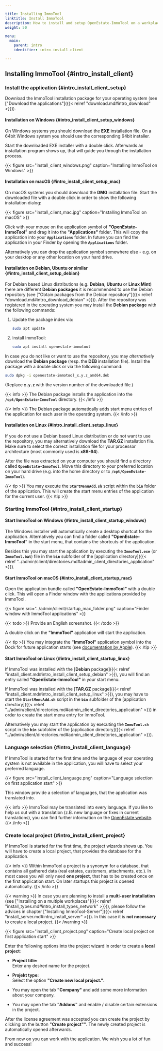 ```yaml
---

title: Installing ImmoTool
linktitle: Install ImmoTool
description: How to install and setup OpenEstate-ImmoTool on a workplace…
weight: 50

menu:
  main:
    parent: intro
    identifier: intro-install-client

---
```


## Installing ImmoTool {#intro_install_client}


### Install the application {#intro_install_client_setup}

Download the ImmoTool installation package for your operating system (see ["Download the applications"]({{< relref "download.md#intro_download" >}})).


#### Installation on Windows {#intro_install_client_setup_windows}

On Windows systems you should download the **EXE** installation file. On a 64bit Windows system you should use the corresponding 64bit installer. 

Start the downloaded EXE installer with a double click. Afterwards an installation program shows up, that will guide you through the installation process. 

{{< figure src="install_client_windows.png" caption="Installing ImmoTool on Windows" >}}


#### Installation on macOS {#intro_install_client_setup_mac}

On macOS systems you should download the **DMG** installation file. Start the downloaded file with a double click in order to show the following installation dialog:

{{< figure src="install_client_mac.jpg" caption="Installing ImmoTool on macOS" >}}

Click with your mouse on the application symbol of **"OpenEstate-ImmoTool"** and drag it into the **"Applications"** folder. This will copy the application into your **`Applications`** folder. In future you can find the application in your Finder by opening the **`Applications`** folder.

Alternatively you can drop the application symbol somewhere else - e.g. on your desktop or any other location on your hard drive.


#### Installation on Debian, Ubuntu or similar {#intro_install_client_setup_debian}

For Debian based Linux distributions (e.g. **Debian**, **Ubuntu** or **Linux Mint**) there are different **Debian packages** it is recommended to use the Debian repository (see ["Obtain packages from the Debian repository"]({{< relref "download.md#intro_download_debian" >}})). After the repository was registered in the operating system you may install the **Debian package** with the following commands:

1.  Update the package index via:
    
    ```bash
    sudo apt update
    ```
    
2.  Install ImmoTool:

    ```bash
    sudo apt install openestate-immotool
    ```

In case you do not like or want to use the repository, you may *alternatively* download the **Debian package** (resp. the **DEB** installation file). Install the package with a double click or via the following command: 

```bash
sudo dpkg -i openestate-immotool_x.y.z_amd64.deb
```

(Replace **`x.y.z`** with the version number of the downloaded file.)

{{< info >}}
The Debian package installs the application into the **`/opt/OpenEstate-ImmoTool`** directory.
{{< /info >}}

{{< info >}}
The Debian package automatically adds start menu entries of the application for each user in the operating system.
{{< /info >}}


#### Installation on Linux {#intro_install_client_setup_linux} 

If you do not use a Debian based Linux distribution or do not want to use the repository, you may alternatively download the **TAR.GZ** installation file. Make sure to select the correct installation file for your processor architecture (most commonly used is **x86-64**).

After the file was extracted on your computer you should find a directory called **`OpenEstate-ImmoTool`**. Move this directory to your preferred location on your hard drive (e.g. into the home directory or to **`/opt/OpenEstate-ImmoTool`**). 

{{< tip >}}
You may execute the **`StartMenuAdd.sh`** script within the **`bin`** folder of the application. This will create the start menu entries of the application for the current user. 
{{< /tip >}} 


### Starting ImmoTool {#intro_install_client_startup}


#### Start ImmoTool on Windows {#intro_install_client_startup_windows}

The Windows installer will automatically create a desktop shortcut for the application. Alternatively you can find a folder called **"OpenEstate-ImmoTool"** in the start menu, that contains the shortcuts of the application. 

Besides this you may start the application by executing the **`ImmoTool.exe`** (or **`ImmoTool.bat`**) file in the **`bin`** subfolder of the [application directory]({{< relref "../admin/client/directories.md#admin_client_directories_application" >}}). 


#### Start ImmoTool on macOS {#intro_install_client_startup_mac}

Open the application bundle called **"OpenEstate-ImmoTool"** with a double click. This will open a Finder window with the applications provided by ImmoTool.

{{< figure src="../admin/client/startup_mac_folder.png" caption="Finder window with ImmoTool applications" >}}

{{< todo >}}
Provide an English screenshot.
{{< /todo >}}

A double click on the **"ImmoTool"** application will start the application.

{{< tip >}}
You may integrate the **"ImmoTool"** application symbol into the Dock for future application starts (see [documentation by Apple](https://support.apple.com/en-us/HT201730)).
{{< /tip >}}


#### Start ImmoTool on Linux {#intro_install_client_startup_linux}

If ImmoTool was installed with the [**Debian** package]({{< relref "install_client.md#intro_install_client_setup_debian" >}}), you will find an entry called **"OpenEstate-ImmoTool"** in your start menu.

If ImmoTool was installed with the [**TAR.GZ** package]({{< relref "install_client.md#intro_install_client_setup_linux" >}}), you may have to start the **`StartMenuAdd.sh`** script in the **`bin`** subfolder of the [application directory]({{< relref "../admin/client/directories.md#admin_client_directories_application" >}}) in order to create the start menu entry for ImmoTool.

Alternatively you may start the application by executing the **`ImmoTool.sh`** script in the **`bin`** subfolder of the [application directory]({{< relref "../admin/client/directories.md#admin_client_directories_application" >}}).


### Language selection {#intro_install_client_language}

If ImmoTool is started for the first time and the language of your operating system is not available in the application, you will have to select your preferred language.

{{< figure src="install_client_language.png" caption="Language selection on first application start" >}}

This window provide a selection of languages, that the application was translated into.

{{< info >}}
ImmoTool may be translated into every language. If you like to help us out with a translation (z.B. new language or fixes in current translations), you can find further information on the [OpenEstate website](https://openestate.org/immotool/translations).
{{< /info >}}


### Create local project {#intro_install_client_project}

If ImmoTool is started for the first time, the project wizards shows up. You will have to create a local project, that provides the database for the application.

{{< info >}}
Within ImmoTool a project is a synonym for a database, that contains all gathered data (real estates, customers, attachments, etc.). In most cases you will only need **one project**, that has to be created once on the first application start. On later startups this project is opened automatically.
{{< /info >}}

{{< warning >}}
In case you are planning to install a **multi-user installation** (see ["Installing on a multiple workplaces"]({{< relref "install_types.md#intro_install_types_network" >}})), please follow the advices in chapter ["Installing ImmoTool-Server"]({{< relref "install_server.md#intro_install_server" >}}). In this case it is **not necessary** to create a local project.
{{< /warning >}}

{{< figure src="install_client_project.png" caption="Create local project on first application start" >}}

Enter the following options into the project wizard in order to create a **local project**:

-   **Project title:** \
    Enter any desired name for the project.

-   **Projekt type:** \
    Select the option **"Create new local project."**.

-   You may open the tab **"Company"** and add some more information about your company.

-   You may open the tab **"Addons"** and enable / disable certain extensions in the project.

After the license agreement was accepted you can create the project by clicking on the button **"Create project""**. The newly created project is automatically opened afterwards. 

From now on you can work with the application. We wish you a lot of fun and success!
